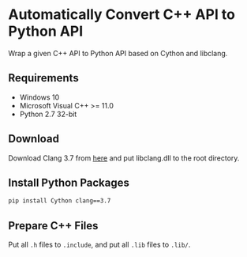 # Automatically Convert C++ API to Python API
Wrap a given C++ API to Python API based on Cython and libclang.

## Requirements
- Windows 10
- Microsoft Visual C++ >= 11.0
- Python 2.7 32-bit

## Download
Download Clang 3.7 from [here](http://releases.llvm.org/download.html) and put libclang.dll to the root directory.

## Install Python Packages
```bash
pip install Cython clang==3.7
```

## Prepare C++ Files
Put all `.h` files to `.include`, and put all `.lib` files to `.lib/`.

